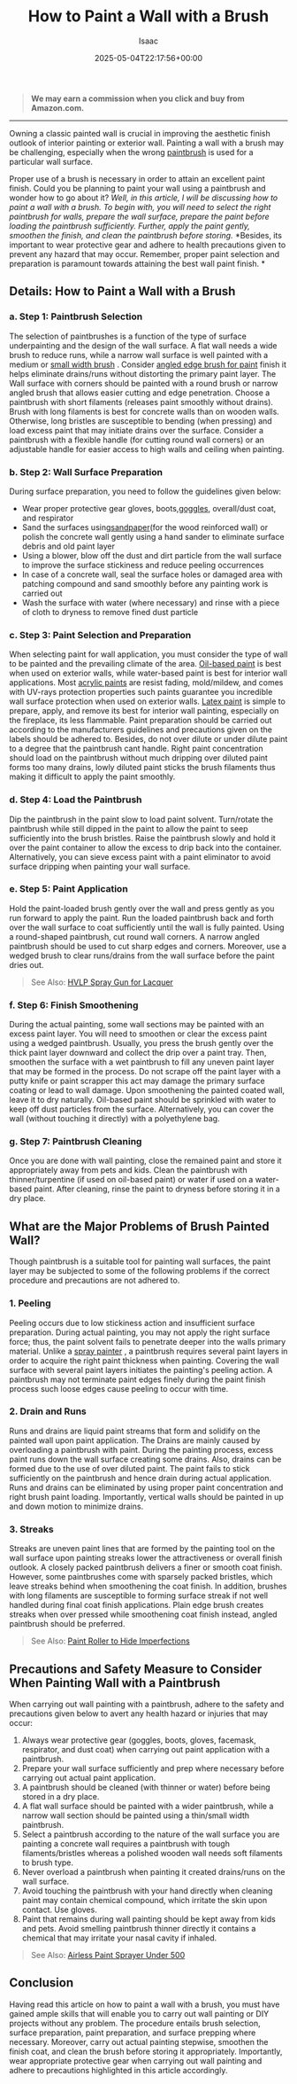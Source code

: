 ﻿---
author: Isaac
layout: post
title: How to Paint a Wall with a Brush
date: '2025-05-04T22:17:56+00:00'
categories:
- DIY Paintings
tags: []
slug: /how-to-paint-a-wall-with-a-brush/
lastmod: 2025-05-07T12:21:27+03:00
---
> **We may earn a commission when you click and buy from Amazon.com.**
>

---
Owning a classic painted wall is crucial in improving the aesthetic finish outlook of interior painting or exterior wall. Painting a wall with a brush may be challenging, especially when the wrong
[paintbrush](https://www.amazon.com/dp/B07JHQ4L4F/?tag=p-policy-20)
is used for a particular wall surface.

Proper use of a brush is necessary in order to attain an excellent paint finish. Could you be planning to paint your wall using a paintbrush and wonder how to go about it?
*Well, in this article, I will be discussing how to paint a wall with a brush. To begin with, you will need to select the right paintbrush for walls, prepare the wall surface, prepare the paint before loading the paintbrush sufficiently. Further, apply the paint gently, smoothen the finish, and clean the paintbrush before storing.*
*Besides, its important to wear protective gear and adhere to health precautions given to prevent any hazard that may occur. Remember, proper paint selection and preparation is paramount towards attaining the best wall paint finish. *
## Details: How to Paint a Wall with a Brush
### a. Step 1: Paintbrush Selection
The selection of paintbrushes is a function of the type of surface underpainting and the design of the wall surface. A flat wall needs a wide brush to reduce runs, while a narrow wall surface is well painted with a medium or
[small width brush](https://www.amazon.com/dp/B000PGRPU2/?tag=p-policy-20)
.
Consider
[angled edge brush for paint](https://pestpolicy.com/best-paint-brushes-for-edging/)
finish  it helps eliminate drains/runs without distorting the primary paint layer. The Wall surface with corners should be painted with a round brush or narrow angled brush that allows easier cutting and edge penetration.
Choose a paintbrush with short filaments (releases paint smoothly without drains). Brush with long filaments is best for concrete walls than on wooden walls.
Otherwise, long bristles are susceptible to bending (when pressing) and load excess paint that may initiate drains over the surface.
Consider a paintbrush with a flexible handle (for cutting round wall corners) or an adjustable handle for easier access to high walls and ceiling when painting.
### b. Step 2: Wall Surface Preparation
During surface preparation, you need to follow the guidelines given below:
- Wear proper protective gear  gloves, boots,[goggles](https://pestpolicy.com/best-safety-glasses-for-spray-painting/), overall/dust coat, and respirator
- Sand the surfaces using[sandpaper](https://pestpolicy.com/what-grit-sandpaper-for-primer-before-paint/)(for the wood reinforced wall) or polish the concrete wall gently using a hand sander to eliminate surface debris and old paint layer
- Using a blower, blow off the dust and dirt particle from the wall surface to improve the surface stickiness and reduce peeling occurrences
- In case of a concrete wall, seal the surface holes or damaged area with patching compound and sand smoothly before any painting work is carried out
- Wash the surface with water (where necessary) and rinse with a piece of cloth to dryness to remove fined dust particle
### c. Step 3: Paint Selection and Preparation
When selecting paint for wall application, you must consider the type of wall to be painted and the prevailing climate of the area.
[Oil-based paint](https://pestpolicy.com/best-paint-brushes-for-oil-based-paint/)
is best when used on exterior walls, while water-based paint is best for interior wall applications.
Most
[acrylic paints](https://pestpolicy.com/can-you-use-acrylic-paint-on-metal/)
are resist fading, mold/mildew, and comes with UV-rays protection properties  such paints guarantee you incredible wall surface protection when used on exterior walls.
[Latex paint](https://pestpolicy.com/best-hvlp-paint-sprayer-for-latex-paint/)
is simple to prepare, apply, and remove  its best for interior wall painting, especially on the fireplace, its less flammable.
Paint preparation should be carried out according to the manufacturers guidelines and precautions given on the labels should be adhered to. Besides, do not over dilute or under dilute paint to a degree that the paintbrush cant handle.
Right paint concentration should load on the paintbrush without much dripping  over diluted paint forms too many drains, lowly diluted paint sticks the brush filaments thus making it difficult to apply the paint smoothly.
### d. Step 4: Load the Paintbrush
Dip the paintbrush in the paint slow to load paint solvent. Turn/rotate the paintbrush while still dipped in the paint to allow the paint to seep sufficiently into the brush bristles.
Raise the paintbrush slowly and hold it over the paint container to allow the excess to drip back into the container. Alternatively, you can sieve excess paint with a paint eliminator to avoid surface dripping when painting your wall surface.
### e. Step 5: Paint Application
Hold the paint-loaded brush gently over the wall and press gently as you run forward to apply the paint. Run the loaded paintbrush back and forth over the wall surface to coat sufficiently until the wall is fully painted.
Using a round-shaped paintbrush, cut round wall corners. A narrow angled paintbrush should be used to cut sharp edges and corners.
Moreover, use a wedged brush to clear runs/drains from the wall surface before the paint dries out.
> See Also:
> [HVLP Spray Gun for Lacquer](https://pestpolicy.com/best-hvlp-spray-gun-for-lacquer/)
### f. Step 6: Finish Smoothening
During the actual painting, some wall sections may be painted with an excess paint layer. You will need to smoothen or clear the excess paint using a wedged paintbrush.
Usually, you press the brush gently over the thick paint layer downward and collect the drip over a paint tray.
Then, smoothen the surface with a wet paintbrush to fill any uneven paint layer that may be formed in the process. Do not scrape off the paint layer with a putty knife or paint scrapper  this act may damage the primary surface coating or lead to wall damage.
Upon smoothening the painted coated wall, leave it to dry naturally. Oil-based paint should be sprinkled with water to keep off dust particles from the surface. Alternatively, you can cover the wall (without touching it directly) with a polyethylene bag.
### g. Step 7: Paintbrush Cleaning
Once you are done with wall painting, close the remained paint and store it appropriately  away from pets and kids.
Clean the paintbrush with thinner/turpentine (if used on oil-based paint) or water if used on a water-based paint.
After cleaning, rinse the paint to dryness before storing it in a dry place.
## What are the Major Problems of Brush Painted Wall?
Though paintbrush is a suitable tool for painting wall surfaces, the paint layer may be subjected to some of the following problems if the correct procedure and precautions are not adhered to.
### 1. Peeling
Peeling occurs due to low stickiness action and insufficient surface preparation. During actual painting, you may not apply the right surface force; thus, the paint solvent fails to penetrate deeper into the walls primary material.
Unlike a
[spray painter](https://pestpolicy.com/best-paint-sprayer-under-200/)
, a paintbrush requires several paint layers in order to acquire the right paint thickness when painting. Covering the wall surface with several paint layers initiates the painting's peeling action.
A paintbrush may not terminate paint edges finely during the paint finish process  such loose edges cause peeling to occur with time.
### 2. Drain and Runs
Runs and drains are liquid paint streams that form and solidify on the painted wall upon paint application. The Drains are mainly caused by overloading a paintbrush with paint. During the painting process, excess paint runs down the wall surface creating some drains.
Also, drains can be formed due to the use of over diluted paint. The paint fails to stick sufficiently on the paintbrush and hence drain during actual application. Runs and drains can be eliminated by using proper paint concentration and right brush paint loading.
Importantly, vertical walls should be painted in up and down motion to minimize drains.
### 3. Streaks
Streaks are uneven paint lines that are formed by the painting tool on the wall surface upon painting  streaks lower the attractiveness or overall finish outlook. A closely packed paintbrush delivers a finer or smooth coat finish.
However, some paintbrushes come with sparsely packed bristles, which leave streaks behind when smoothening the coat finish.
In addition, brushes with long filaments are susceptible to forming surface streak if not well handled during final coat finish applications.
Plain edge brush creates streaks when over pressed while smoothening coat finish  instead, angled paintbrush should be preferred.
> See Also:
> [Paint Roller to Hide Imperfections](https://pestpolicy.com/best-paint-roller-to-hide-imperfections/)
## Precautions and Safety Measure to Consider When Painting Wall with a Paintbrush
When carrying out wall painting with a paintbrush, adhere to the safety and precautions given below to avert any health hazard or injuries that may occur:
1. Always wear protective gear (goggles, boots, gloves, facemask, respirator, and dust coat) when carrying out paint application with a paintbrush.
2. Prepare your wall surface sufficiently and prep where necessary before carrying out actual paint application.
3. A paintbrush should be cleaned (with thinner or water) before being stored in a dry place.
4. A flat wall surface should be painted with a wider paintbrush, while a narrow wall section should be painted using a thin/small width paintbrush.
5. Select a paintbrush according to the nature of the wall surface you are painting  a concrete wall requires a paintbrush with tough filaments/bristles whereas a polished wooden wall needs soft filaments to brush type.
6. Never overload a paintbrush when painting  it created drains/runs on the wall surface.
7. Avoid touching the paintbrush with your hand directly when cleaning  paint may contain chemical compound, which irritate the skin upon contact. Use gloves.
8. Paint that remains during wall painting should be kept away from kids and pets.
Avoid smelling paintbrush thinner directly  it contains a chemical that may irritate your nasal cavity if inhaled.
> See Also:
> [Airless Paint Sprayer Under 500](https://pestpolicy.com/best-airless-paint-sprayer-under-500/)
## Conclusion
Having read this article on how to paint a wall with a brush, you must have gained ample skills that will enable you to carry out wall painting or DIY projects without any problem.
The procedure entails brush selection, surface preparation, paint preparation, and surface prepping where necessary. Moreover, carry out actual painting stepwise, smoothen the finish coat, and clean the brush before storing it appropriately.
Importantly, wear appropriate protective gear when carrying out wall painting and adhere to precautions highlighted in this article accordingly.

